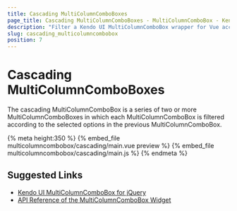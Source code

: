 ```yaml
---
title: Cascading MultiColumnComboBoxes
page_title: Cascading MultiColumnComboBoxes - MultiColumnComboBox - Kendo UI for Vue
description: "Filter a Kendo UI MultiColumnComboBox wrapper for Vue according to the selection in another MultiColumnComboBox."
slug: cascading_multicolumncombobox
position: 7
---
```


# Cascading MultiColumnComboBoxes

The cascading MultiColumnComboBox is a series of two or more MultiColumnComboBoxes in which each MultiColumnComboBox is filtered according to the selected options in the previous MultiColumnComboBox.

{% meta height:350 %}
{% embed_file multicolumncombobox/cascading/main.vue preview %}
{% embed_file multicolumncombobox/cascading/main.js %}
{% endmeta %}

## Suggested Links

* [Kendo UI MultiColumnComboBox for jQuery](https://docs.telerik.com/kendo-ui/controls/editors/multicolumncombobox/overview)
* [API Reference of the MultiColumnComboBox Widget](https://docs.telerik.com/kendo-ui/api/javascript/ui/multicolumncombobox)
